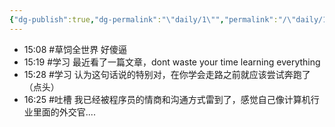 ```yaml
---
{"dg-publish":true,"dg-permalink":"\"daily/1\"","permalink":"/\"daily/1\"/","dgPassFrontmatter":true,"created":"2024-01-29T15:07:39.099+08:00","updated":"2024-01-30T01:41:39.012+08:00"}
---
```



- 15:08 #草饲全世界 好傻逼
- 15:19 #学习 最近看了一篇文章，dont waste your time learning everything
- 15:28 #学习 认为这句话说的特别对，在你学会走路之前就应该尝试奔跑了（点头）
- 16:25 #吐槽 我已经被程序员的情商和沟通方式雷到了，感觉自己像计算机行业里面的外交官....